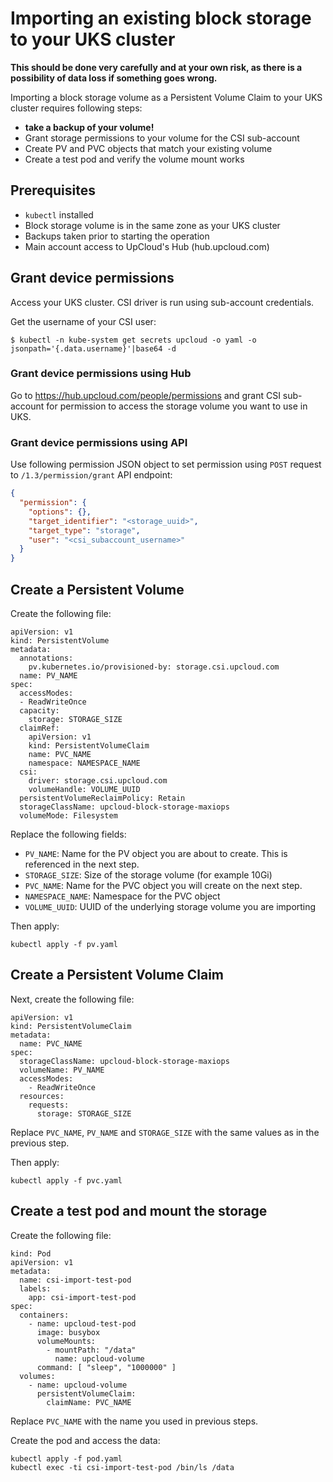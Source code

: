 # Importing an existing block storage to your UKS cluster

__This should be done very carefully and at your own risk, as there is a possibility of data loss if something goes wrong.__

Importing a block storage volume as a Persistent Volume Claim to your UKS cluster requires following steps:

- __take a backup of your volume!__
- Grant storage permissions to your volume for the CSI sub-account
- Create PV and PVC objects that match your existing volume
- Create a test pod and verify the volume mount works

## Prerequisites

- `kubectl` installed
- Block storage volume is in the same zone as your UKS cluster
- Backups taken prior to starting the operation
- Main account access to UpCloud's Hub (hub.upcloud.com)

## Grant device permissions

Access your UKS cluster. CSI driver is run using sub-account credentials.

Get the username of your CSI user:

```shell
$ kubectl -n kube-system get secrets upcloud -o yaml -o jsonpath='{.data.username}'|base64 -d
```

### Grant device permissions using Hub

Go to https://hub.upcloud.com/people/permissions and grant CSI sub-account for permission to access the storage volume you want to use in UKS.

### Grant device permissions using API

Use following permission JSON object to set permission using `POST` request to `/1.3/permission/grant` API endpoint:  
```json
{
  "permission": {
    "options": {},
    "target_identifier": "<storage_uuid>",
    "target_type": "storage",
    "user": "<csi_subaccount_username>"
  }
}
```

## Create a Persistent Volume

Create the following file:

```
apiVersion: v1
kind: PersistentVolume
metadata:
  annotations:
    pv.kubernetes.io/provisioned-by: storage.csi.upcloud.com
  name: PV_NAME
spec:
  accessModes:
  - ReadWriteOnce
  capacity:
    storage: STORAGE_SIZE
  claimRef:
    apiVersion: v1
    kind: PersistentVolumeClaim
    name: PVC_NAME
    namespace: NAMESPACE_NAME
  csi:
    driver: storage.csi.upcloud.com
    volumeHandle: VOLUME_UUID
  persistentVolumeReclaimPolicy: Retain
  storageClassName: upcloud-block-storage-maxiops
  volumeMode: Filesystem
  ```

Replace the following fields:

- `PV_NAME`: Name for the PV object you are about to create. This is referenced in the next step.
- `STORAGE_SIZE`: Size of the storage volume (for example 10Gi)
- `PVC_NAME`: Name for the PVC object you will create on the next step.
- `NAMESPACE_NAME`: Namespace for the PVC object
- `VOLUME_UUID`: UUID of the underlying storage volume you are importing

Then apply:

```
kubectl apply -f pv.yaml
```

## Create a Persistent Volume Claim

Next, create the following file:

```
apiVersion: v1
kind: PersistentVolumeClaim
metadata:
  name: PVC_NAME
spec:
  storageClassName: upcloud-block-storage-maxiops
  volumeName: PV_NAME
  accessModes:
    - ReadWriteOnce
  resources:
    requests:
      storage: STORAGE_SIZE
```

Replace `PVC_NAME`, `PV_NAME` and `STORAGE_SIZE` with the same values as in the previous step.

Then apply:

```
kubectl apply -f pvc.yaml
```

## Create a test pod and mount the storage

Create the following file:

```
kind: Pod
apiVersion: v1
metadata:
  name: csi-import-test-pod
  labels:
    app: csi-import-test-pod
spec:
  containers:
    - name: upcloud-test-pod
      image: busybox
      volumeMounts:
        - mountPath: "/data"
          name: upcloud-volume
      command: [ "sleep", "1000000" ]
  volumes:
    - name: upcloud-volume
      persistentVolumeClaim:
        claimName: PVC_NAME
```

Replace `PVC_NAME` with the name you used in previous steps.

Create the pod and access the data:

```
kubectl apply -f pod.yaml
kubectl exec -ti csi-import-test-pod /bin/ls /data
```